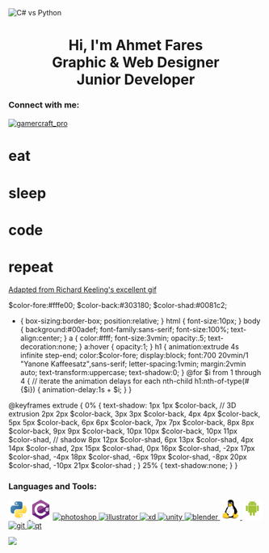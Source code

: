 <img src="https://external-content.duckduckgo.com/iu/?u=https%3A%2F%2Fhackr.io%2Fblog%2Fc-sharp-vs-python%2Fthumbnail%2Flarge&f=1&nofb=1&ipt=686ce0651e004cdeacdf6a1c9990fbdc3b6124c60c451592b6ea72e9637449fb" alt="C# vs Python">

<h1 align="center">Hi, I'm Ahmet Fares<br>Graphic & Web Designer<br>Junior Developer</h1>

<h3 align="left">Connect with me:</h3>
<p align="left">
<a href="https://discord.gg/gamercraft_pro" target="blank"><img align="center" src="https://raw.githubusercontent.com/rahuldkjain/github-profile-readme-generator/master/src/images/icons/Social/discord.svg" alt="gamercraft_pro" height="30" width="40" /></a>
</p>
<h1>eat</h1>
<h1>sleep</h1>
<h1>code</h1>
<h1>repeat</h1>
<p><a href="http://www.richardkeelingdesign.com/gif/y3qtiku0m3ouo7nhh8jo28szu3270u">Adapted from Richard Keeling's excellent gif</a></p>
$color-fore:#fffe00;
$color-back:#303180;
$color-shad:#0081c2;

* {
  box-sizing:border-box;
  position:relative;
}
html {
  font-size:10px;
}
body {
  background:#00adef;
  font-family:sans-serif;
  font-size:100%;
  text-align:center;
}
a {
  color:#fff;
  font-size:3vmin;
  opacity:.5;
  text-decoration:none;
}
a:hover {
  opacity:1;
}
h1 {
  animation:extrude 4s infinite step-end;
  color:$color-fore;
  display:block;
  font:700 20vmin/1 "Yanone Kaffeesatz",sans-serif;
  letter-spacing:1vmin;
  margin:2vmin auto;
  text-transform:uppercase;
  text-shadow:0;
}
@for $i from 1 through 4 { // iterate the animation delays for each nth-child
  h1:nth-of-type(#{$i}) {
    animation-delay:1s + $i; 
  }
}

@keyframes extrude {
  0% {
    text-shadow:
      1px 1px $color-back, // 3D extrusion
      2px 2px $color-back,
      3px 3px $color-back,
      4px 4px $color-back,
      5px 5px $color-back,
      6px 6px $color-back,
      7px 7px $color-back,
      8px 8px $color-back,
      9px 9px $color-back,
      10px 10px $color-back,
      10px 11px $color-shad, // shadow
      8px 12px $color-shad,
      6px 13px $color-shad,
      4px 14px $color-shad,
      2px 15px $color-shad,
      0px 16px $color-shad,
      -2px 17px $color-shad,
      -4px 18px $color-shad,
      -6px 19px $color-shad,
      -8px 20px $color-shad,
      -10px 21px $color-shad
      ;
  }
  25% {
    text-shadow:none;
  }
}

<h3 align="left">Languages and Tools:</h3>
<p align="left"> <a href="https://www.python.org" target="_blank" rel="noreferrer"> <img src="https://raw.githubusercontent.com/devicons/devicon/master/icons/python/python-original.svg" alt="python" width="40" height="40"/> </a> <img src="https://raw.githubusercontent.com/devicons/devicon/master/icons/csharp/csharp-original.svg" alt="csharp" width="40" height="40"/> <a href="https://www.photoshop.com/en" target="_blank" rel="noreferrer"> <img src="https://external-content.duckduckgo.com/iu/?u=https%3A%2F%2Fcdn.pixabay.com%2Fphoto%2F2021%2F02%2F03%2F12%2F35%2Fphotoshop-5977809_960_720.png&f=1&nofb=1&ipt=f780e0d4a06219f6c0b6346caf693c86dbf5476e2484ca80d34eb3d8dd528dae" alt="photoshop" width="40" height="40"/> </a> <a href="https://www.adobe.com/in/products/illustrator.html" target="_blank" rel="noreferrer"> <img src="https://www.vectorlogo.zone/logos/adobe_illustrator/adobe_illustrator-icon.svg" alt="illustrator" width="40" height="40"/> </a> <a href="https://www.adobe.com/products/xd.html" target="_blank" rel="noreferrer"> <img src="https://external-content.duckduckgo.com/iu/?u=https%3A%2F%2Fupload.wikimedia.org%2Fwikipedia%2Fcommons%2Fthumb%2Fc%2Fc2%2FAdobe_XD_CC_icon.svg%2F1200px-Adobe_XD_CC_icon.svg.png&f=1&nofb=1&ipt=9cf2d725fcd8494ff3ff8152b21225c136f2eec39f8259e0c917299bca44c2de" alt="xd" width="40" height="40"/> </a> <a href="https://unity.com/" target="_blank" rel="noreferrer"> <img src="https://external-content.duckduckgo.com/iu/?u=https%3A%2F%2Fdl.flathub.org%2Frepo%2Fappstream%2Fx86_64%2Ficons%2F128x128%2Fcom.unity.UnityHub.png&f=1&nofb=1&ipt=23a59d2ab3e961c9e4cc7cb98b7c145636482000262be5a13224fc68a637b5e1" alt="unity" width="40" height="40"/> </a> <a href="https://www.blender.org/" target="_blank" rel="noreferrer"> <img src="https://download.blender.org/branding/community/blender_community_badge_white.svg" alt="blender" width="40" height="40"/> </a> <a href="https://www.linux.org/" target="_blank" rel="noreferrer"> <img src="https://raw.githubusercontent.com/devicons/devicon/master/icons/linux/linux-original.svg" alt="linux" width="40" height="40"/> </a> <a href="https://developer.android.com" target="_blank" rel="noreferrer"> <img src="https://raw.githubusercontent.com/devicons/devicon/master/icons/android/android-original-wordmark.svg" alt="android" width="40" height="40"/> </a> <a href="https://git-scm.com/" target="_blank" rel="noreferrer"> <img src="https://www.vectorlogo.zone/logos/git-scm/git-scm-icon.svg" alt="git" width="40" height="40"/> </a> <a href="https://www.qt.io/" target="_blank" rel="noreferrer"> <img src="https://upload.wikimedia.org/wikipedia/commons/0/0b/Qt_logo_2016.svg" alt="qt" width="40" height="40"/> </a> </p> 

<img src="https://media2.dev.to/dynamic/image/width=800%2Cheight=%2Cfit=scale-down%2Cgravity=auto%2Cformat=auto/https%3A%2F%2Fdev-to-uploads.s3.amazonaws.com%2Fuploads%2Farticles%2Fj8wo9f1mou6g5469671h.gif">
